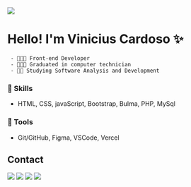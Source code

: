 <img src="https://github.com/vinicxxl/certificados/blob/main/img/Vinicius%20Cardoso-2.png?raw=true">

# Hello! I'm Vinicius Cardoso ✨
  
     - 👨🏻‍💻 Front-end Developer
     - 👨🏻‍🎓 Graduated in computer technician 
     - 🧗🏻 Studying Software Analysis and Development
     
   ### 🧠 Skills
   - HTML, CSS, javaScript, Bootstrap, Bulma, PHP, MySql
   
   ###  🔧 Tools
   
   - Git/GitHub, Figma, VSCode, Vercel
    
   ## Contact
  <div>
    <a href="https://instagram.com/c4rdos0_" target="_blank"><img src="https://img.shields.io/badge/-Instagram-2d2926?style=for-the-badge&logo=instagram&logoColor=white" target="_blank"></a>
    <a href = "mailto:contato@vinicardoso.dev.br"><img src="https://img.shields.io/badge/-mail-2d2926?style=for-the-badge&logo=gmail&logoColor=white" target="_blank"></a>
 <a href="https://discord.gg/54bdDV8" target="_blank"><img src="https://img.shields.io/badge/Discord-2d2926?style=for-the-badge&logo=discord&logoColor=white" target="_blank"></a> 
  <a href="https://www.linkedin.com/in/viniccardoso/" target="_blank"><img src="https://img.shields.io/badge/-LinkedIn-2d2926?style=for-the-badge&logo=linkedin&logoColor=white" target="_blank"></a> 
  </div>  
